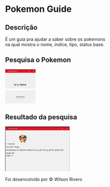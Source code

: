 <h1>Pokemon Guide</h1>

<h2>Descrição</h2>
<p>   
   É um guia pra ajudar a saber sobre os pokemons <br>
   na qual mostra o nome, indíce, tipo, status base.
</p>

<p> 
   <h2>Pesquisa o Pokemon</h2>
   <img src="images/search.jpg">
</p>

<p> 
   <h2>Resultado da pesquisa</h2>
   <img src="images/pokemon.jpg">
</p>

<footer>Foi desenvolvido por &copy; Wilson Rivero </footer>